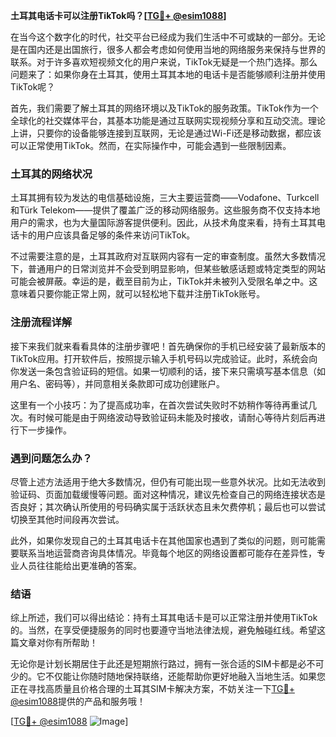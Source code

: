**土耳其电话卡可以注册TikTok吗？[[TG💪+ @esim1088](https://t.me/s/esim1088)]**

在当今这个数字化的时代，社交平台已经成为我们生活中不可或缺的一部分。无论是在国内还是出国旅行，很多人都会考虑如何使用当地的网络服务来保持与世界的联系。对于许多喜欢短视频文化的用户来说，TikTok无疑是一个热门选择。那么问题来了：如果你身在土耳其，使用土耳其本地的电话卡是否能够顺利注册并使用TikTok呢？

首先，我们需要了解土耳其的网络环境以及TikTok的服务政策。TikTok作为一个全球化的社交媒体平台，其基本功能是通过互联网实现视频分享和互动交流。理论上讲，只要你的设备能够连接到互联网，无论是通过Wi-Fi还是移动数据，都应该可以正常使用TikTok。然而，在实际操作中，可能会遇到一些限制因素。

### 土耳其的网络状况

土耳其拥有较为发达的电信基础设施，三大主要运营商——Vodafone、Turkcell和Türk Telekom——提供了覆盖广泛的移动网络服务。这些服务商不仅支持本地用户的需求，也为大量国际游客提供便利。因此，从技术角度来看，持有土耳其电话卡的用户应该具备足够的条件来访问TikTok。

不过需要注意的是，土耳其政府对互联网内容有一定的审查制度。虽然大多数情况下，普通用户的日常浏览并不会受到明显影响，但某些敏感话题或特定类型的网站可能会被屏蔽。幸运的是，截至目前为止，TikTok并未被列入受限名单之中。这意味着只要你能正常上网，就可以轻松地下载并注册TikTok账号。

### 注册流程详解

接下来我们就来看看具体的注册步骤吧！首先确保你的手机已经安装了最新版本的TikTok应用。打开软件后，按照提示输入手机号码以完成验证。此时，系统会向你发送一条包含验证码的短信。如果一切顺利的话，接下来只需填写基本信息（如用户名、密码等），并同意相关条款即可成功创建账户。

这里有一个小技巧：为了提高成功率，在首次尝试失败时不妨稍作等待再重试几次。有时候可能是由于网络波动导致验证码未能及时接收，请耐心等待片刻后再进行下一步操作。

### 遇到问题怎么办？

尽管上述方法适用于绝大多数情况，但仍有可能出现一些意外状况。比如无法收到验证码、页面加载缓慢等问题。面对这种情况，建议先检查自己的网络连接状态是否良好；其次确认所使用的号码确实属于活跃状态且未欠费停机；最后也可以尝试切换至其他时间段再次尝试。

此外，如果你发现自己的土耳其电话卡在其他国家也遇到了类似的问题，则可能需要联系当地运营商咨询具体情况。毕竟每个地区的网络设置都可能存在差异性，专业人员往往能给出更准确的答案。

### 结语

综上所述，我们可以得出结论：持有土耳其电话卡是可以正常注册并使用TikTok的。当然，在享受便捷服务的同时也要遵守当地法律法规，避免触碰红线。希望这篇文章对你有所帮助！

无论你是计划长期居住于此还是短期旅行路过，拥有一张合适的SIM卡都是必不可少的。它不仅能让你随时随地保持联络，还能帮助你更好地融入当地生活。如果您正在寻找高质量且价格合理的土耳其SIM卡解决方案，不妨关注一下[TG💪+ @esim1088](https://t.me/s/esim1088)提供的产品和服务哦！

[[TG💪+ @esim1088](https://t.me/s/esim1088) ![Image](https://i.postimg.cc/4NQfJmqS/Snipaste-2025-05-13-00-14-12.png)]